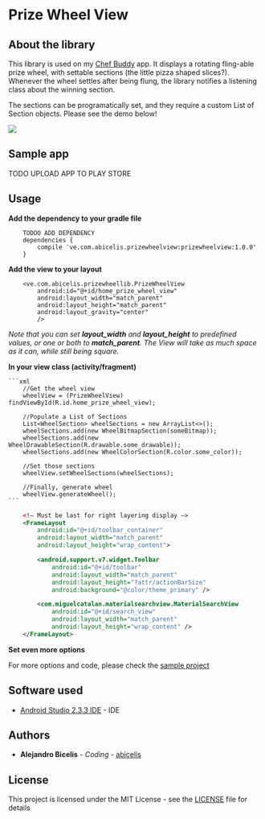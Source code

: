 # Prize Wheel View #


## About the library

This library is used on my [Chef Buddy](https://github.com/abicelis/ChefBuddy) app. It displays a rotating fling-able prize wheel, with settable sections (the little pizza shaped slices?). 
Whenever the wheel settles after being flung, the library notifies a listening class about the winning section. 

The sections can be programatically set, and they require a custom List of Section objects.
Please see the demo below!

![](https://github.com/abicelis/PrizeWheelView/blob/master/graphics/prize_wheel_view_demo.gif)



## Sample app

TODO UPLOAD APP TO PLAY STORE

<!--<a target="_blank" href='https://play.google.com/store/apps/details?id=ve.com.abicelis.prizewheelsample&pcampaignid=MKT-Other-global-all-co-prtnr-py-PartBadge-Mar2515-1'><img alt='Get it on Google Play' src='https://play.google.com/intl/en_us/badges/images/generic/en_badge_web_generic.png' width="240px"/></a>-->


## Usage


**Add the dependency to your gradle file**

		TODOO ADD DEPENDENCY
		dependencies {
    		compile 've.com.abicelis.prizewheelview:prizewheelview:1.0.0'
		}


**Add the view to your layout**

		<ve.com.abicelis.prizewheellib.PrizeWheelView
        	android:id="@+id/home_prize_wheel_view"
        	android:layout_width="match_parent"
        	android:layout_height="match_parent"
        	android:layout_gravity="center"
        	/>

*Note that you can set **layout_width** and **layout_height** to predefined values, or one or both to **match_parent**. The View will take as much space as it can, while still being square.*



**In your view class (activity/fragment)**

	```xml
		//Get the wheel view
        wheelView = (PrizeWheelView) findViewById(R.id.home_prize_wheel_view);

		//Populate a List of Sections
		List<WheelSection> wheelSections = new ArrayList<>();
        wheelSections.add(new WheelBitmapSection(someBitmap));
        wheelSections.add(new WheelDrawableSection(R.drawable.some_drawable));
        wheelSections.add(new WheelColorSection(R.color.some_color));

		//Set those sections
        wheelView.setWheelSections(wheelSections);

        //Finally, generate wheel
        wheelView.generateWheel();
	```


```xml
    <!— Must be last for right layering display —>
    <FrameLayout
        android:id="@+id/toolbar_container"
        android:layout_width="match_parent"
        android:layout_height="wrap_content">

        <android.support.v7.widget.Toolbar
            android:id="@+id/toolbar"
            android:layout_width="match_parent"
            android:layout_height="?attr/actionBarSize"
            android:background="@color/theme_primary" />

        <com.miguelcatalan.materialsearchview.MaterialSearchView
            android:id="@+id/search_view"
            android:layout_width="match_parent"
            android:layout_height="wrap_content" />
    </FrameLayout>
```

**Set even more options**

For more options and code, please check the [sample project](https://github.com/abicelis/PrizeWheelView/blob/master/PrizeWheelSample/)

## Software used

* [Android Studio 2.3.3 IDE](https://developer.android.com/studio/index.html) - IDE


## Authors

* **Alejandro Bicelis** - *Coding* - [abicelis](https://github.com/abicelis)


## License

This project is licensed under the MIT License - see the [LICENSE](https://github.com/abicelis/PrizeWheelView/blob/master/LICENSE) file for details

